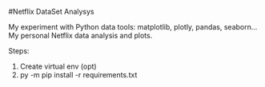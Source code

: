 #Netflix DataSet Analysys

My experiment with Python data tools:
matplotlib, plotly, pandas, seaborn...
My personal Netflix data analysis and plots.

Steps:
1) Create virtual env (opt)
2) py -m pip install -r requirements.txt